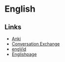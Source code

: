 # English

## Links

- [Anki](https://apps.ankiweb.net/)
- [Conversation Exchange](https://www.conversationexchange.com)
- [engVid](http://www.engvid.com/)
- [Englishpage](https://www.englishpage.com/)
